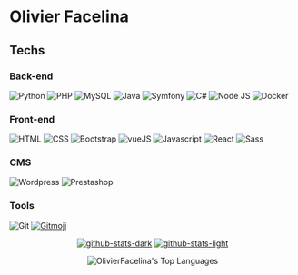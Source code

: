 # Olivier Facelina

## Techs
### Back-end

![Python](https://img.shields.io/badge/Python-black?style=for-the-badge&logo=python)
![PHP](https://img.shields.io/badge/PHP-black?style=for-the-badge&logo=php)
![MySQL](https://img.shields.io/badge/MySQL-black?style=for-the-badge&logo=mysql)
![Java](https://img.shields.io/badge/Java-black?style=for-the-badge&logo=java)
![Symfony](https://img.shields.io/badge/Symfony-black?style=for-the-badge&logo=symfony)
![C#](https://img.shields.io/badge/CSharp-black?style=for-the-badge&logo=csharp)
![Node JS](https://img.shields.io/badge/Node_JS-black?style=for-the-badge&logo=node.js)
![Docker](https://img.shields.io/badge/Docker-black?style=for-the-badge&logo=docker)

### Front-end

![HTML](https://img.shields.io/badge/HTML-black?style=for-the-badge&logo=html5)
![CSS](https://img.shields.io/badge/CSS-black?style=for-the-badge&logo=css3)
![Bootstrap](https://img.shields.io/badge/Bootstrap-black?style=for-the-badge&logo=bootstrap)
![vueJS](https://img.shields.io/badge/Vue_JS-black?style=for-the-badge&logo=vuejs)
![Javascript](https://img.shields.io/badge/Javascript-black?style=for-the-badge&logo=javascript)
![React](https://img.shields.io/badge/React-black?style=for-the-badge&logo=react)
![Sass](https://img.shields.io/badge/Sass-black?style=for-the-badge&logo=sass)

### CMS

![Wordpress](https://img.shields.io/badge/Wordpress-black?style=for-the-badge&logo=wordpress)
![Prestashop](https://img.shields.io/badge/Prestashop-black?style=for-the-badge&logo=prestashop)


### Tools

![Git](https://img.shields.io/badge/Git-black?style=for-the-badge&logo=git)
[![Gitmoji](https://img.shields.io/badge/😜_Gitmoji-black?style=for-the-badge)](https://gitmoji.dev)


<div align="center">

  [![github-stats-dark](https://github-readme-stats.vercel.app/api?username=OlivierFacelina&show_icons=true&theme=dark#gh-dark-mode-only)](https://github.com/anuraghazra/github-readme-stats#gh-dark-mode-only)
  [![github-stats-light](https://github-readme-stats.vercel.app/api?username=OlivierFacelina&show_icons=true&theme=default#gh-light-mode-only)](https://github.com/anuraghazra/github-readme-stats#gh-light-mode-only)

</div>

<div align="center">

  ![OlivierFacelina's Top Languages](https://github-readme-stats.vercel.app/api/top-langs/?username=OlivierFacelina&theme=vue-dark&show_icons=true&hide_border=true&layout=compact)

</div>
